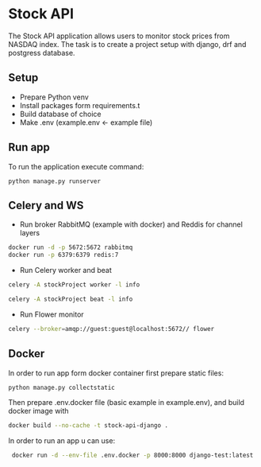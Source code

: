 # Stock API

The Stock API application allows users to monitor stock prices from NASDAQ index.
The task is to create a project setup with django, drf and postgress database.

## Setup

- Prepare Python venv
- Install packages form requirements.t
- Build database of choice
- Make .env (example.env <- example file)

## Run app

To run the application execute command:

```
python manage.py runserver
```

## Celery and WS

- Run broker RabbitMQ (example with docker) and Reddis for channel layers

```sh
docker run -d -p 5672:5672 rabbitmq
docker run -p 6379:6379 redis:7 
```

- Run Celery worker and beat

```sh
celery -A stockProject worker -l info
```

```sh
celery -A stockProject beat -l info
```

- Run Flower monitor

```sh
celery --broker=amqp://guest:guest@localhost:5672// flower
```

## Docker 

In order to run app form docker container first prepare static files:

```sh
python manage.py collectstatic
```

Then prepare .env.docker file (basic example in example.env), and build docker image with

```sh
docker build --no-cache -t stock-api-django .
```

In order to run an app u can use:

```sh
 docker run -d --env-file .env.docker -p 8000:8000 django-test:latest
```
